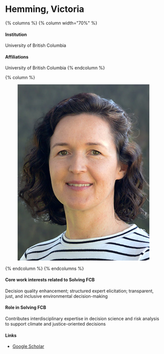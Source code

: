 # Hemming, Victoria

{% columns %}
{% column width="70%" %}
#### Institution

University of British Columbia

#### Affiliations

University of British Columbia
{% endcolumn %}

{% column %}
<figure><img src="https://raw.githubusercontent.com/Solving-FCB/docs/refs/heads/main/.img/hemming-v.webp" alt=""></figure>
{% endcolumn %}
{% endcolumns %}

#### Core work interests related to Solving FCB

Decision quality enhancement; structured expert elicitation; transparent, just, and inclusive environmental decision-making

#### Role in Solving FCB

Contributes interdisciplinary expertise in decision science and risk analysis to support climate and justice-oriented decisions

#### Links

* [Google Scholar](https://scholar.google.com/citations?hl=en\&user=vOEhZJIAAAAJ)
